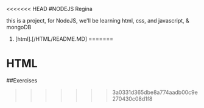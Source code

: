<<<<<<< HEAD
#NODEJS Regina 

this is a project, for NodeJS, we'll be learning html, css, and javascript, & mongoDB
1. [html].[/HTML/README.MD]
=======
# HTML 

##Exercises
>>>>>>> 3a0331d365dbe8a774aadb00c9e270430c08d1f8
